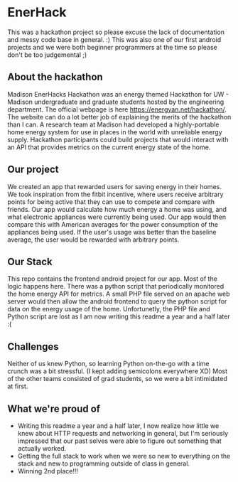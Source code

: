 # EnerHack
This was a hackathon project so please excuse the lack of documentation and messy code base in general. :)
This was also one of our first android projects and we were both beginner programmers at the time so please don't be too judgemental ;)

## About the hackathon
Madison EnerHacks Hackathon was an energy themed Hackathon for UW - Madison undergraduate and graduate students hosted by the engineering department. The official webpage is here https://energyan.net/hackathon/. The website can do a lot better job of explaining the merits of the hackathon than I can. 
A research team at Madison had developed a highly-portable home energy system for use in places in the world with unreliable energy supply. Hackathon participants could build projects that would interact with an API that provides metrics on the current energy state of the home.

## Our project
We created an app that rewarded users for saving energy in their homes. We took inspiration from the fitbit incentive, where users receive arbitrary points for being active that they can use to compete and compare with friends. Our app would calculate how much energy a home was using, and what electronic appliances were currently being used. Our app would then compare this with American averages for the power consumption of the appliances being used. If the user's usage was better than the baseline average, the user would be rewarded with arbitrary points. 

## Our Stack
This repo contains the frontend android project for our app. Most of the logic happens here. There was a python script that periodically monitored the home energy API for metrics. A small PHP file served on an apache web server would then allow the android frontend to query the python script for data on the energy usage of the home. 
Unfortunetly, the PHP file and Python script are lost as I am now writing this readme a year and a half later :(

## Challenges
Neither of us knew Python, so learning Python on-the-go with a time crunch was a bit stressful. (I kept adding semicolons everywhere XD)
Most of the other teams consisted of grad students, so we were a bit intimidated at first. 

## What we're proud of
- Writing this readme a year and a half later, I now realize how little we knew about HTTP requests and networking in general, but I'm seriously impressed that our past selves were able to figure out something that actually worked. 
- Getting the full stack to work when we were so new to everything on the stack and new to programming outside of class in general.
- Winning 2nd place!!! 
